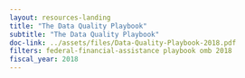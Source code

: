 ```yaml
---
layout: resources-landing
title: "The Data Quality Playbook"
subtitle: "The Data Quality Playbook"
doc-link: ../assets/files/Data-Quality-Playbook-2018.pdf
filters: federal-financial-assistance playbook omb 2018
fiscal_year: 2018
---
```

